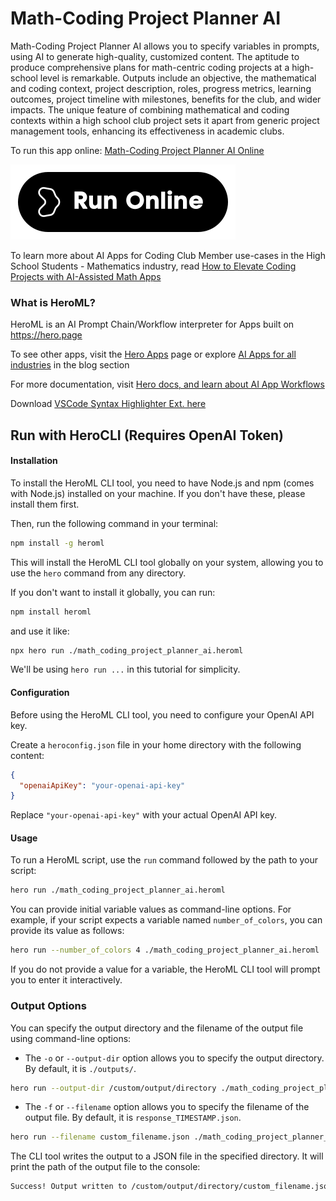 # Math-Coding Project Planner AI

Math-Coding Project Planner AI allows you to specify variables in prompts, using AI to generate high-quality, customized content. The aptitude to produce comprehensive plans for math-centric coding projects at a high-school level is remarkable. Outputs include an objective, the mathematical and coding context, project description, roles, progress metrics, learning outcomes, project timeline with milestones, benefits for the club, and wider impacts. The unique feature of combining mathematical and coding contexts within a high school club project sets it apart from generic project management tools, enhancing its effectiveness in academic clubs.

To run this app online: [Math-Coding Project Planner AI Online](https://hero.page/app/math-coding-project-planner-ai-ai-planning-for-maths-coding-projects/zKTPErYL6mbLmHO7ZJY2)

[![Run Math-Coding Project Planner AI Online](/assets/run.svg)](https://hero.page/app/math-coding-project-planner-ai-ai-planning-for-maths-coding-projects/zKTPErYL6mbLmHO7ZJY2)

To learn more about AI Apps for Coding Club Member use-cases in the High School Students - Mathematics industry, read [How to Elevate Coding Projects with AI-Assisted Math Apps](https://hero.page/blog/ai/high-school-students-mathematics/how-to-elevate-coding-projects-with-ai-assisted-math-apps/170961)

### What is HeroML?
HeroML is an AI Prompt Chain/Workflow interpreter for Apps built on https://hero.page 

To see other apps, visit the [Hero Apps](https://hero.page/apps) page or explore [AI Apps for all industries](https://hero.page/blog) in the blog section

For more documentation, visit [Hero docs, and learn about AI App Workflows](https://hero.page/tutorials/introduction-to-heroml)

Download [VSCode Syntax Highlighter Ext. here](https://marketplace.visualstudio.com/items?itemName=hero-page.heroml)

## Run with HeroCLI (Requires OpenAI Token)

#### Installation

To install the HeroML CLI tool, you need to have Node.js and npm (comes with Node.js) installed on your machine. If you don't have these, please install them first. 

Then, run the following command in your terminal:

```bash
npm install -g heroml
```

This will install the HeroML CLI tool globally on your system, allowing you to use the `hero` command from any directory.

If you don't want to install it globally, you can run:

```bash
npm install heroml
```

and use it like:

```bash
npx hero run ./math_coding_project_planner_ai.heroml
```

We'll be using `hero run ...` in this tutorial for simplicity.

#### Configuration

Before using the HeroML CLI tool, you need to configure your OpenAI API key. 

Create a `heroconfig.json` file in your home directory with the following content:

```json
{
  "openaiApiKey": "your-openai-api-key"
}
```

Replace `"your-openai-api-key"` with your actual OpenAI API key.

#### Usage

To run a HeroML script, use the `run` command followed by the path to your script:

```bash
hero run ./math_coding_project_planner_ai.heroml
```

You can provide initial variable values as command-line options. For example, if your script expects a variable named `number_of_colors`, you can provide its value as follows:

```bash
hero run --number_of_colors 4 ./math_coding_project_planner_ai.heroml
```

If you do not provide a value for a variable, the HeroML CLI tool will prompt you to enter it interactively.

### Output Options

You can specify the output directory and the filename of the output file using command-line options:

- The `-o` or `--output-dir` option allows you to specify the output directory. By default, it is `./outputs/`.

```bash
hero run --output-dir /custom/output/directory ./math_coding_project_planner_ai.heroml
```

- The `-f` or `--filename` option allows you to specify the filename of the output file. By default, it is `response_TIMESTAMP.json`.

```bash
hero run --filename custom_filename.json ./math_coding_project_planner_ai.heroml
```

The CLI tool writes the output to a JSON file in the specified directory. It will print the path of the output file to the console:

```bash
Success! Output written to /custom/output/directory/custom_filename.json
```


